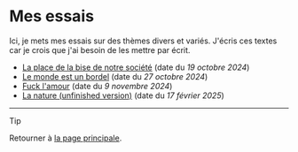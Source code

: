 # Mes essais

Ici, je mets mes essais sur des thèmes divers et variés. J'écris ces textes car je crois que j'ai besoin de les mettre par écrit.


- [La place de la bise de notre société](2024-10-19_bise.md) (date du *19 octobre 2024*)
- [Le monde est un bordel](2024-10-27_le-monde-est-un-bordel.md) (date du *27 octobre 2024*)
- [Fuck l'amour](2024-11-09_fuck-lamour.md) (date du *9 novembre 2024*)
- [La nature (unfinished version)](2025-02-17_la-nature_unfinished-version.md) (date du *17 février 2025*)


<!--
- [Model](20xx-mm-dd_model.md) (date du *[**???**]*)
-->


---

> [!TIP]  
> Retourner à [la page principale](../README.md).
